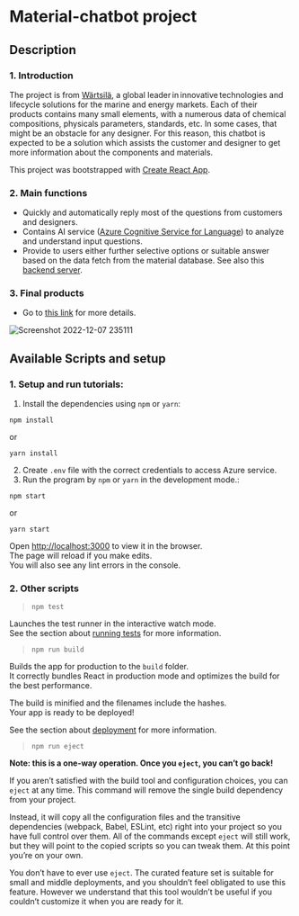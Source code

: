 # Material-chatbot project

## Description

### 1. Introduction

The project is from [Wärtsilä](https://www.wartsila.com/), a global leader in innovative technologies and lifecycle solutions for the marine and energy markets. Each of their products contains many small elements, with a numerous data of chemical compositions, physicals parameters, standards, etc. In some cases, that might be an obstacle for any designer. For this reason, this chatbot is expected to be a solution which assists the customer and designer to get more information about the components and materials.

This project was bootstrapped with [Create React App](https://github.com/facebook/create-react-app).

### 2. Main functions

- Quickly and automatically reply most of the questions from customers and designers.
- Contains AI service ([Azure Cognitive Service for Language](https://learn.microsoft.com/en-us/azure/cognitive-services/language-service/)) to analyze and understand input questions.
- Provide to users either further selective options or suitable answer based on the data fetch from the material database. See also this [backend server](https://github.com/hoangduong-coder/material-chatbot-backend).

### 3. Final products

- Go to [this link](https://material-chatbot-vnteam.vercel.app/) for more details.

![Screenshot 2022-12-07 235111](https://user-images.githubusercontent.com/63698826/206306466-cd7bb1c7-a9fe-473f-ab48-8d51567ad735.png)

## Available Scripts and setup

### 1. Setup and run tutorials:

1. Install the dependencies using `npm` or `yarn`:

```
npm install
```

or

```
yarn install
```

2. Create `.env` file with the correct credentials to access Azure service.
3. Run the program by `npm` or `yarn` in the development mode.:

```
npm start
```

or

```
yarn start
```

Open [http://localhost:3000](http://localhost:3000) to view it in the browser.\
The page will reload if you make edits.\
You will also see any lint errors in the console.

### 2. Other scripts

> `npm test`

Launches the test runner in the interactive watch mode.\
See the section about [running tests](https://facebook.github.io/create-react-app/docs/running-tests) for more information.

> `npm run build`

Builds the app for production to the `build` folder.\
It correctly bundles React in production mode and optimizes the build for the best performance.

The build is minified and the filenames include the hashes.\
Your app is ready to be deployed!

See the section about [deployment](https://facebook.github.io/create-react-app/docs/deployment) for more information.

> `npm run eject`

**Note: this is a one-way operation. Once you `eject`, you can’t go back!**

If you aren’t satisfied with the build tool and configuration choices, you can `eject` at any time. This command will remove the single build dependency from your project.

Instead, it will copy all the configuration files and the transitive dependencies (webpack, Babel, ESLint, etc) right into your project so you have full control over them. All of the commands except `eject` will still work, but they will point to the copied scripts so you can tweak them. At this point you’re on your own.

You don’t have to ever use `eject`. The curated feature set is suitable for small and middle deployments, and you shouldn’t feel obligated to use this feature. However we understand that this tool wouldn’t be useful if you couldn’t customize it when you are ready for it.
